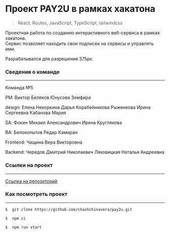 # **Проект PAY2U в рамках хакатона**
>React, Routes, JavaScript, TypeScript, tailwindcss

Проектная работа по созданию интерактивного веб-сервиса в рамках хакатона.  
Сервис позволяет находить свои подписки на сервисы и управлять ими.

Разрабатывался для разрешения 375px.

### **Сведения о команде**
***
Команда №5

PM:
Виктор Беляков
Юнусова Земфира

design:
Елена Некоркина
Дарья Корабейникова
Рыженкова Ирина Сергеевна
Кабанова Мария

SA:
Фокин Михаил Александрович
Ирина Круглякова

BA:
Белокопытов Редар Камиран

Frontend:
Чащина Вера Викторовна

Backend:
Чередов Дмитрий Николаевич
Ляховицкая Наталья Андреевна


### **Ссылки на проект**
***
[Ссылка на репозиторий](https://github.com/chashchinavera/pay2u)   


### **Как посмотреть проект**
***
```
$  git clone https://github.com/chashchinavera/pay2u.git
```
```
$  npm ci
```
```
$  npm run start
```